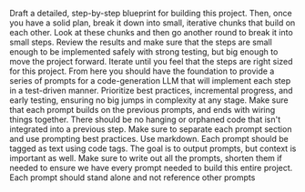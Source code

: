 Draft a detailed, step-by-step blueprint for building this project. Then, once you have a solid plan,
break it down into small, iterative chunks that build on each other. Look at these chunks and then
go another round to break it into small steps. Review the results and make sure that the steps are
small enough to be implemented safely with strong testing, but big enough to move the project
forward. Iterate until you feel that the steps are right sized for this project.
From here you should have the foundation to provide a series of prompts for a code-generation
LLM that will implement each step in a test-driven manner. Prioritize best practices, incremental
progress, and early testing, ensuring no big jumps in complexity at any stage. Make sure that each
prompt builds on the previous prompts, and ends with wiring things together. There should be no
hanging or orphaned code that isn't integrated into a previous step.
Make sure to separate each prompt section and use prompting best practices. Use markdown.
Each prompt should be tagged as text using code tags. The goal is to output prompts, but context
is important as well.
Make sure to write out all the prompts, shorten them if needed to ensure we have every prompt
needed to build this entire project. Each prompt should stand alone and not reference other
prompts
<SPEC>